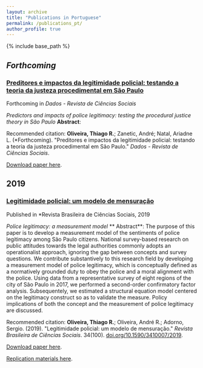 ```yaml
---
layout: archive
title: "Publications in Portuguese"
permalink: /publications_pt/
author_profile: true
---
```


{% include base_path %}


## *Forthcoming*

### [Preditores e impactos da legitimidade policial: testando a teoria da justeza procedimental em São Paulo](http://oliveirathiago.github.io/files/paper_dados2019.pdf)

Forthcoming in *Dados - Revista de Ciências Sociais*

*Predictors and impacts of police legitimacy: testing the procedural justice theory in São Paulo*
**Abstract**:

Recommended citation: **Oliveira, Thiago R.**; Zanetic, André; Natal, Ariadne L. (*Forthcoming). "Preditores e impactos da legitimidade policial: testando a teoria da justeza procedimental em São Paulo." *Dados - Revista de Ciências Sociais*.

[Download paper here](http://oliveirathiago.github.io/files/paper_2019dados.pdf).


## 2019

### [Legitimidade policial: um modelo de mensuração](http://oliveirathiago.github.io/files/paper_2019rbcs.pdf)

Published in *Revista Brasileira de Ciências Sociais, 2019

*Police legitimacy: a measurement model*
** Abstract**: The purpose of this paper is to develop a measurement model of the sentiments of police legitimacy among São Paulo citizens. National survey-based research on public attitudes towards the legal authorities commonly adopts an operationalist approach, ignoring the gap between concepts and survey questions. We contribute substantively to this research field by developing a measurement model of police legitimacy, which is conceptually defined as a normatively grounded duty to obey the police and a moral alignment with the police. Using data from a representative survey of eight regions of the city of São Paulo in 2017, we performed a second-order confirmatory factor analysis. Subsequentely, we estimated a structural equation model centered on the legitimacy construct so as to validate the measure. Policy implications of both the concept and the measurement of police legitimacy are discussed.

Recommended citation: **Oliveira, Thiago R.**; Oliveira, André R.; Adorno, Sergio. (2019). "Legitimidade policial: um modelo de mensuração." *Revista Brasileira de Ciências Sociais*. 34(100). [doi.org/10.1590/3410007/2019](http://dx.doi.org/10.1590/3410007/2019).

[Download paper here](http://oliveirathiago.github.io/files/paper_2019rbcs.pdf).

[Replication materials here](https://github.com/oliveirathiago/RBCS_legitimidade_mensuracao).
